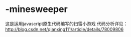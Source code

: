 # -minesweeper
这是运用javascript原生代码编写的扫雷小游戏
代码分析详见：http://blog.csdn.net/qianxing111/article/details/78009806
